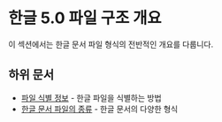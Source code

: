 # 한글 5.0 파일 구조 개요

이 섹션에서는 한글 문서 파일 형식의 전반적인 개요를 다룹니다.

## 하위 문서

- [파일 식별 정보](01_파일식별정보.md) - 한글 파일을 식별하는 방법
- [한글 문서 파일의 종류](02_파일종류.md) - 한글 문서의 다양한 형식